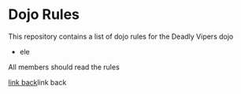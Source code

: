 Dojo Rules
==========

This repository contains a list of dojo rules for the Deadly Vipers dojo

* ele

All members should read the rules

[link back]("https://github.com/deadlyvipers")link back